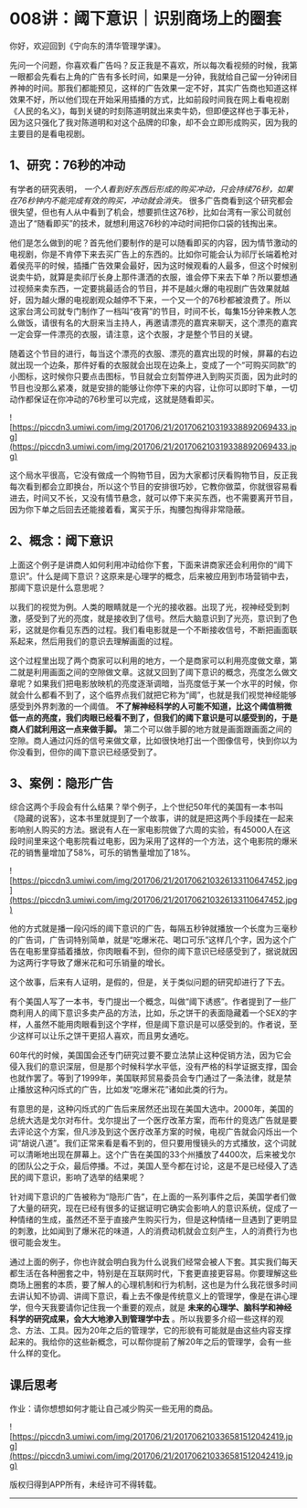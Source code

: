 # 008讲：阈下意识｜识别商场上的圈套

你好，欢迎回到《宁向东的清华管理学课》。

先问一个问题，你喜欢看广告吗？反正我是不喜欢，所以每次看视频的时候，我第一眼都会先看右上角的广告有多长时间，如果是一分钟，我就给自己留一分钟闭目养神的时间。那我们都能预见，这样的广告效果一定不好，其实广告商也知道这样效果不好，所以他们现在开始采用插播的方式，比如前段时间我在网上看电视剧《人民的名义》，每到关键的时刻陈道明就出来卖牛奶，但即便这样也于事无补，因为这只强化了我对陈道明和对这个品牌的印象，却不会立即形成购买，因为我的主要目的是看电视剧。

## 1、研究：76秒的冲动

有学者的研究表明， *一个人看到好东西后形成的购买冲动，只会持续76秒，如果在76秒钟内不能完成有效的购买，冲动就会消失。* 很多广告商看到这个研究都会很失望，但也有人从中看到了机会，想要抓住这76秒，比如台湾有一家公司就创造出了“随看即买”的技术，就想利用这76秒的冲动时间把你口袋的钱掏出来。

他们是怎么做到的呢？首先他们要制作的是可以随看即买的内容，因为情节激动的电视剧，你是不肯停下来去买广告上的东西的。比如你可能会认为祁厅长端着枪对着侯亮平的时候，插播广告效果会最好，因为这时候观看的人最多，但这个时候别说卖牛奶，就算是卖祁厅长身上那件潇洒的衣服，谁会停下来去下单？所以要想通过视频来卖东西，一定要挑最适合的节目，并不是越火爆的电视剧广告效果就越好，因为越火爆的电视剧观众越停不下来，一个又一个的76秒都被浪费了。所以这家台湾公司就专门制作了一档叫“夜宵”的节目，时间不长，每集15分钟来教人怎么做饭，请很有名的大厨来当主持人，再邀请漂亮的嘉宾来聊天，这个漂亮的嘉宾一定会穿一件漂亮的衣服，请注意，这个衣服，才是整个节目的关键。

随着这个节目的进行，每当这个漂亮的衣服、漂亮的嘉宾出现的时候，屏幕的右边就出现一个边条，那件好看的衣服就会出现在边条上，变成了一个“可购买同款”的小图标，这时候你只要点击图标，节目就会立刻暂停进入到购买页面，因为此时的节目也没那么紧凑，就是安排的能够让你停下来的内容，让你可以即时下单，一切动作都保证在你冲动的76秒里可以完成，这就是随看即买。

![https://piccdn3.umiwi.com/img/201706/21/201706210319338892069433.jpg](https://piccdn3.umiwi.com/img/201706/21/201706210319338892069433.jpg)

这个局水平很高，它没有做成一个购物节目，因为大家都讨厌看购物节目，反正我每次看到都会立即换台，所以这个节目的安排很巧妙，它教你做菜，你就很容易看进去，时间又不长，又没有情节悬念，就可以停下来买东西，也不需要离开节目，因为你下单之后回去还能接着看，寓买于乐，掏腰包掏得非常隐蔽。

## 2、概念：阈下意识

上面这个例子是讲商人如何利用冲动给你下套，下面来讲商家还会利用你的“阈下意识”。什么是阈下意识？这原来是心理学的概念，后来被应用到市场营销中去，那阈下意识是什么意思呢？

以我们的视觉为例。人类的眼睛就是一个光的接收器。出现了光，视神经受到刺激，感受到了光的亮度，就是接收到了信号。然后大脑意识到了光亮，意识到了色彩，这就是你看见东西的过程。我们看电影就是一个不断接收信号，不断把画面联系起来，然后用我们的意识去理解画面的过程。

这个过程里出现了两个商家可以利用的地方，一个是商家可以利用亮度做文章，第二就是利用画面之间的空隙做文章。这就又回到了阈下意识的概念，亮度怎么做文章呢？如果我们把电影放映机的亮度逐渐调暗，当亮度低于某一个水平的时候，你就会什么都看不到了，这个临界点我们就把它称为“阈”，也就是我们视觉神经能够感受到外界刺激的一个阈值。 **不了解神经科学的人可能不知道，比这个阈值稍微低一点的亮度，我们肉眼已经看不到了，但我们的阈下意识是可以感受到的，于是商人们就利用这一点来做手脚。** 第二个可以做手脚的地方就是画面跟画面之间的空隙。商人通过闪烁的信号来做文章，比如很快地打出一个图像信号，快到你以为你没看到，但你的阈下意识已经感受到了。

## 3、案例：隐形广告

综合这两个手段会有什么结果？举个例子，上个世纪50年代的美国有一本书叫《隐藏的说客》，这本书里就提到了一个故事，讲的就是把这两个手段揉在一起来影响别人购买的方法。据说有人在一家电影院做了六周的实验，有45000人在这段时间里来这个电影院看过电影，因为采用了这样的一个方法，这个电影院的爆米花的销售量增加了58%，可乐的销售量增加了18%。

![https://piccdn3.umiwi.com/img/201706/21/201706210326133110647452.jpg](https://piccdn3.umiwi.com/img/201706/21/201706210326133110647452.jpg)

他的方式就是播一段闪烁的阈下意识的广告，每隔五秒钟就播放一个长度为三毫秒的广告词，广告词特别简单，就是“吃爆米花、喝口可乐”这样几个字，因为这个广告在电影里穿插着播放，你肉眼看不到，但你的阈下意识已经感受到了，据说就因为这两行字导致了爆米花和可乐销量的增长。

这个故事，后来有人证明，是假的，但是，关于类似问题的研究却进行了下去。

有个美国人写了一本书，专门提出一个概念，叫做“阈下诱惑”。作者提到了一些厂商利用人的阈下意识多卖产品的方法，比如，乐之饼干的表面隐藏着一个SEX的字样，人虽然不能用肉眼看到这个字样，但是阈下意识是可以感受到的。作者说，至少这样可以让乐之饼干更招人喜欢，而且男女通吃。

60年代的时候，美国国会还专门研究过要不要立法禁止这种促销方法，因为它会侵入我们的意识深层，但是那个时候科学水平低，没有严格的科学证据支撑，国会也就作罢了。等到了1999年，美国联邦贸易委员会专门通过了一条法律，就是禁止播放这种闪烁式的广告，比如发“吃爆米花”诸如此类的行为。

有意思的是，这种闪烁式的广告后来居然还出现在美国大选中。2000年，美国的总统大选是戈尔对布什。戈尔提出了一个医疗改革方案，而布什的竞选广告就是要去评论这个方案，但凡涉及到这个医疗改革方案的时候，电视广告就会闪烁出一个词“胡说八道”。我们正常来看是看不到的，但只要用慢镜头的方式播放，这个词就可以清晰地出现在屏幕上。这个广告在美国的33个州播放了4400次，后来被戈尔的团队公之于众，最后停播。不过，美国人至今都在讨论，这是不是已经侵入了选民的阈下意识，影响了选举的结果呢？

针对阈下意识的广告被称为“隐形广告”，在上面的一系列事件之后，美国学者们做了大量的研究，现在已经有很多的证据证明它确实会影响人的意识系统，促成了一种情绪的生成，虽然还不至于直接产生购买行为，但是这种情绪一旦遇到了更明显的刺激，比如闻到了爆米花的味道，人的消费动机就会立刻产生，人的消费行为也很可能会发生。

通过上面的例子，你也许就会明白我为什么说我们经常会被人下套。其实我们每天都生活在各种圈套之中，特别是在互联网时代，下套更直接更容易。你要理解这些商场上圈套的本质，要了解人的心理机制和行为机制，这也是为什么我花很多时间去讲认知不协调、讲阈下意识，看上去不像是传统意义上的管理学，像是在讲心理学，但今天我要请你记住我一个重要的观点，就是 **未来的心理学、脑科学和神经科学的研究成果，会大大地渗入到管理学中去** 。所以我要多介绍一些这样的观念、方法、工具。因为20年之后的管理学，它的形貌有可能就是由这些内容支撑起来的。我给你的这些新概念，可以帮你提前了解20年之后的管理学，会有一些什么样的变化。

## 课后思考

作业：请你想想如何才能让自己减少购买一些无用的商品。

![https://piccdn3.umiwi.com/img/201706/21/201706210336581512042419.jpg](https://piccdn3.umiwi.com/img/201706/21/201706210336581512042419.jpg)

版权归得到APP所有，未经许可不得转载。

---
